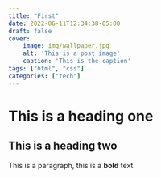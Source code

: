 ```yaml
---
title: "First"
date: 2022-06-11T12:34:38-05:00
draft: false
cover:
    image: img/wallpaper.jpg
    alt: 'This is a post image'
    caption: 'This is the caption'
tags: ["html", "css"]
categories: ["tech"]
---
```


# This is a heading one
## This is a heading two

This is a paragraph, this is a **bold** text